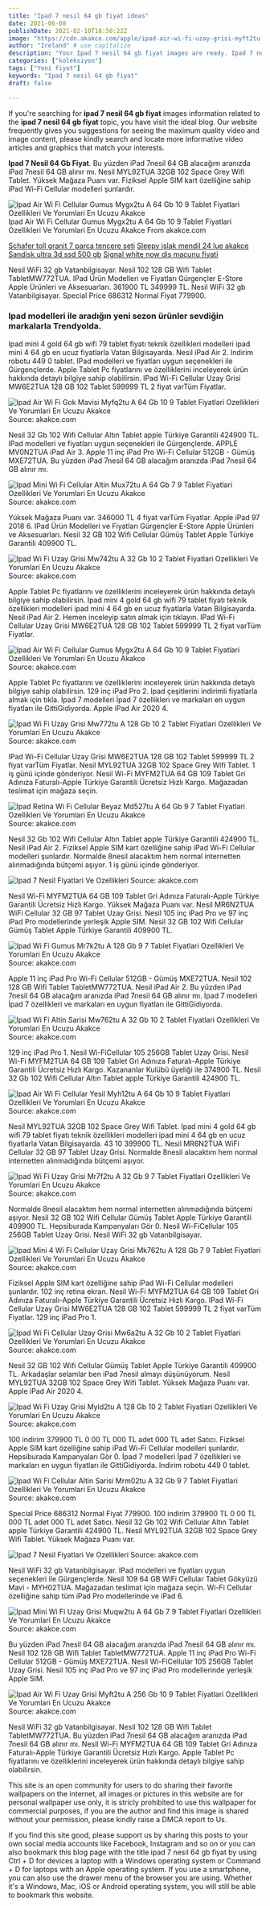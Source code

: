 ```yaml
---
title: "Ipad 7 nesil 64 gb fiyat ideas"
date: 2021-06-08
publishDate: 2021-02-10T18:50:22Z
image: "https://cdn.akakce.com/apple/ipad-air-wi-fi-uzay-grisi-myft2tu-a-256-gb-10-9-z.jpg"
author: "Ireland" # use capitalize
description: "Your Ipad 7 nesil 64 gb fiyat images are ready. Ipad 7 nesil 64 gb fiyat are a topic that is being searched for and liked by netizens now. You can Get the Ipad 7 nesil 64 gb fiyat files here. Download all royalty-free photos and vectors."
categories: ["koleksiyon"]
tags: ["Yeni fiyat"]
keywords: "Ipad 7 nesil 64 gb fiyat"
draft: false

---
```


If you're searching for **ipad 7 nesil 64 gb fiyat** images information related to the **ipad 7 nesil 64 gb fiyat** topic, you have visit the ideal  blog.  Our website frequently  gives you  suggestions  for seeing  the maximum  quality video and image  content, please kindly search and locate more informative video articles and graphics  that match your interests.

**Ipad 7 Nesil 64 Gb Fiyat**. Bu yüzden iPad 7nesil 64 GB alacağım aranızda iPad 7nesil 64 GB alınır mı. Nesil MYL92TUA 32GB 102 Space Grey Wifi Tablet. Yüksek Mağaza Puanı var. Fiziksel Apple SIM kart özelliğine sahip iPad Wi-Fi Cellular modelleri şunlardır.

![Ipad Air Wi Fi Cellular Gumus Mygx2tu A 64 Gb 10 9 Tablet Fiyatlari Ozellikleri Ve Yorumlari En Ucuzu Akakce](https://cdn.akakce.com/apple/ipad-air-wi-fi-cellular-gumus-mygx2tu-a-64-gb-10-9-z.jpg "Ipad Air Wi Fi Cellular Gumus Mygx2tu A 64 Gb 10 9 Tablet Fiyatlari Ozellikleri Ve Yorumlari En Ucuzu Akakce")
Ipad Air Wi Fi Cellular Gumus Mygx2tu A 64 Gb 10 9 Tablet Fiyatlari Ozellikleri Ve Yorumlari En Ucuzu Akakce From akakce.com

[Schafer toll granit 7 parca tencere seti](/schafer-toll-granit-7-parca-tencere-seti/)
[Sleepy islak mendil 24 lue akakce](/sleepy-islak-mendil-24-lue-akakce/)
[Sandisk ultra 3d ssd 500 gb](/sandisk-ultra-3d-ssd-500-gb/)
[Signal white now dis macunu fiyati](/signal-white-now-dis-macunu-fiyati/)

Nesil WiFi 32 gb Vatanbilgisayar. Nesil 102 128 GB Wifi Tablet TabletMW772TUA. IPad Ürün Modelleri ve Fiyatları Gürgençler E-Store Apple Ürünleri ve Aksesuarları. 361900 TL 349999 TL. Nesil WiFi 32 gb Vatanbilgisayar. Special Price 686312 Normal Fiyat 779900.

### Ipad modelleri ile aradığın yeni sezon ürünler sevdiğin markalarla Trendyolda.

Ipad mini 4 gold 64 gb wifi 79 tablet fiyatı teknik özellikleri modelleri ipad mini 4 64 gb en ucuz fiyatlarla Vatan Bilgisayarda. Nesil iPad Air 2. Indirim robotu 449 0 tablet. IPad modelleri ve fiyatları uygun seçenekleri ile Gürgençlerde. Apple Tablet Pc fiyatlarını ve özelliklerini inceleyerek ürün hakkında detaylı bilgiye sahip olabilirsin. IPad Wi-Fi Cellular Uzay Grisi MW6E2TUA 128 GB 102 Tablet 599999 TL 2 fiyat varTüm Fiyatlar.


![Ipad Air Wi Fi Gok Mavisi Myfq2tu A 64 Gb 10 9 Tablet Fiyatlari Ozellikleri Ve Yorumlari En Ucuzu Akakce](https://cdn.akakce.com/apple/ipad-air-wi-fi-gok-mavisi-myfq2tu-a-64-gb-10-9-z.jpg "Ipad Air Wi Fi Gok Mavisi Myfq2tu A 64 Gb 10 9 Tablet Fiyatlari Ozellikleri Ve Yorumlari En Ucuzu Akakce")
Source: akakce.com

Nesil 32 Gb 102 Wifi Cellular Altın Tablet apple Türkiye Garantili 424900 TL. IPad modelleri ve fiyatları uygun seçenekleri ile Gürgençlerde. APPLE MV0N2TUA iPad Air 3. Apple 11 inç iPad Pro Wi-Fi Cellular 512GB - Gümüş MXE72TUA. Bu yüzden iPad 7nesil 64 GB alacağım aranızda iPad 7nesil 64 GB alınır mı.

![Ipad Mini Wi Fi Cellular Altin Mux72tu A 64 Gb 7 9 Tablet Fiyatlari Ozellikleri Ve Yorumlari En Ucuzu Akakce](https://cdn.akakce.com/apple/ipad-mini-wi-fi-cellular-altin-mux72tu-a-64-gb-7-9-z.jpg "Ipad Mini Wi Fi Cellular Altin Mux72tu A 64 Gb 7 9 Tablet Fiyatlari Ozellikleri Ve Yorumlari En Ucuzu Akakce")
Source: akakce.com

Yüksek Mağaza Puanı var. 346000 TL 4 fiyat varTüm Fiyatlar. Apple iPad 97 2018 6. IPad Ürün Modelleri ve Fiyatları Gürgençler E-Store Apple Ürünleri ve Aksesuarları. Nesil 32 GB 102 Wifi Cellular Gümüş Tablet Apple Türkiye Garantili 409900 TL.

![Ipad Wi Fi Uzay Grisi Mw742tu A 32 Gb 10 2 Tablet Fiyatlari Ozellikleri Ve Yorumlari En Ucuzu Akakce](https://cdn.akakce.com/apple/ipad-wi-fi-uzay-grisi-mw742tu-a-32-gb-10-2-z.jpg "Ipad Wi Fi Uzay Grisi Mw742tu A 32 Gb 10 2 Tablet Fiyatlari Ozellikleri Ve Yorumlari En Ucuzu Akakce")
Source: akakce.com

Apple Tablet Pc fiyatlarını ve özelliklerini inceleyerek ürün hakkında detaylı bilgiye sahip olabilirsin. Ipad mini 4 gold 64 gb wifi 79 tablet fiyatı teknik özellikleri modelleri ipad mini 4 64 gb en ucuz fiyatlarla Vatan Bilgisayarda. Nesil iPad Air 2. Hemen inceleyip satın almak için tıklayın. IPad Wi-Fi Cellular Uzay Grisi MW6E2TUA 128 GB 102 Tablet 599999 TL 2 fiyat varTüm Fiyatlar.

![Ipad Air Wi Fi Cellular Gumus Mygx2tu A 64 Gb 10 9 Tablet Fiyatlari Ozellikleri Ve Yorumlari En Ucuzu Akakce](https://cdn.akakce.com/apple/ipad-air-wi-fi-cellular-gumus-mygx2tu-a-64-gb-10-9-z.jpg "Ipad Air Wi Fi Cellular Gumus Mygx2tu A 64 Gb 10 9 Tablet Fiyatlari Ozellikleri Ve Yorumlari En Ucuzu Akakce")
Source: akakce.com

Apple Tablet Pc fiyatlarını ve özelliklerini inceleyerek ürün hakkında detaylı bilgiye sahip olabilirsin. 129 inç iPad Pro 2. Ipad çeşitlerini indirimli fiyatlarla almak için tıkla. İpad 7 modelleri İpad 7 özellikleri ve markaları en uygun fiyatları ile GittiGidiyorda. Apple iPad Air 2020 4.

![Ipad Wi Fi Uzay Grisi Mw772tu A 128 Gb 10 2 Tablet Fiyatlari Ozellikleri Ve Yorumlari En Ucuzu Akakce](https://cdn.akakce.com/apple/ipad-wi-fi-uzay-grisi-mw772tu-a-128-gb-10-2-z.jpg "Ipad Wi Fi Uzay Grisi Mw772tu A 128 Gb 10 2 Tablet Fiyatlari Ozellikleri Ve Yorumlari En Ucuzu Akakce")
Source: akakce.com

IPad Wi-Fi Cellular Uzay Grisi MW6E2TUA 128 GB 102 Tablet 599999 TL 2 fiyat varTüm Fiyatlar. Nesil MYL92TUA 32GB 102 Space Grey Wifi Tablet. 1 iş günü içinde gönderiyor. Nesil Wi-Fi MYFM2TUA 64 GB 109 Tablet Gri Adınıza Faturalı-Apple Türkiye Garantili Ücretsiz Hızlı Kargo. Mağazadan teslimat için mağaza seçin.

![Ipad Retina Wi Fi Cellular Beyaz Md527tu A 64 Gb 9 7 Tablet Fiyatlari Ozellikleri Ve Yorumlari En Ucuzu Akakce](https://cdn.akakce.com/apple/apple-ipad-retina-wi-fi-cellular-beyaz-md527tu-a-64-gb-9-7-z.jpg "Ipad Retina Wi Fi Cellular Beyaz Md527tu A 64 Gb 9 7 Tablet Fiyatlari Ozellikleri Ve Yorumlari En Ucuzu Akakce")
Source: akakce.com

Nesil 32 Gb 102 Wifi Cellular Altın Tablet apple Türkiye Garantili 424900 TL. Nesil iPad Air 2. Fiziksel Apple SIM kart özelliğine sahip iPad Wi-Fi Cellular modelleri şunlardır. Normalde 8nesil alacaktım hem normal internetten alınmadığında bütçemi aşıyor. 1 iş günü içinde gönderiyor.

![Ipad 7 Nesil Fiyatlari Ve Ozellikleri](https://cdn.akakce.com/apple/ipad-wi-fi-uzay-grisi-mw742tu-a-32-gb-10-2-x.jpg "Ipad 7 Nesil Fiyatlari Ve Ozellikleri")
Source: akakce.com

Nesil Wi-Fi MYFM2TUA 64 GB 109 Tablet Gri Adınıza Faturalı-Apple Türkiye Garantili Ücretsiz Hızlı Kargo. Yüksek Mağaza Puanı var. Nesil MR6N2TUA WiFi Cellular 32 GB 97 Tablet Uzay Grisi. Nesil 105 inç iPad Pro ve 97 inç iPad Pro modellerinde yerleşik Apple SIM. Nesil 32 GB 102 Wifi Cellular Gümüş Tablet Apple Türkiye Garantili 409900 TL.

![Ipad Wi Fi Gumus Mr7k2tu A 128 Gb 9 7 Tablet Fiyatlari Ozellikleri Ve Yorumlari En Ucuzu Akakce](https://cdn.akakce.com/apple/apple-ipad-wi-fi-gumus-mr7k2tu-a-128-gb-9-7-z.jpg "Ipad Wi Fi Gumus Mr7k2tu A 128 Gb 9 7 Tablet Fiyatlari Ozellikleri Ve Yorumlari En Ucuzu Akakce")
Source: akakce.com

Apple 11 inç iPad Pro Wi-Fi Cellular 512GB - Gümüş MXE72TUA. Nesil 102 128 GB Wifi Tablet TabletMW772TUA. Nesil iPad Air 2. Bu yüzden iPad 7nesil 64 GB alacağım aranızda iPad 7nesil 64 GB alınır mı. İpad 7 modelleri İpad 7 özellikleri ve markaları en uygun fiyatları ile GittiGidiyorda.

![Ipad Wi Fi Altin Sarisi Mw762tu A 32 Gb 10 2 Tablet Fiyatlari Ozellikleri Ve Yorumlari En Ucuzu Akakce](https://cdn.akakce.com/apple/ipad-wi-fi-altin-sarisi-mw762tu-a-32-gb-10-2-z.jpg "Ipad Wi Fi Altin Sarisi Mw762tu A 32 Gb 10 2 Tablet Fiyatlari Ozellikleri Ve Yorumlari En Ucuzu Akakce")
Source: akakce.com

129 inç iPad Pro 1. Nesil Wi-FiCellular 105 256GB Tablet Uzay Grisi. Nesil Wi-Fi MYFM2TUA 64 GB 109 Tablet Gri Adınıza Faturalı-Apple Türkiye Garantili Ücretsiz Hızlı Kargo. Kazananlar Kulübü üyeliği ile 374900 TL. Nesil 32 Gb 102 Wifi Cellular Altın Tablet apple Türkiye Garantili 424900 TL.

![Ipad Air Wi Fi Cellular Yesil Myh12tu A 64 Gb 10 9 Tablet Fiyatlari Ozellikleri Ve Yorumlari En Ucuzu Akakce](https://cdn.akakce.com/apple/ipad-air-wi-fi-cellular-yesil-myh12tu-a-64-gb-10-9-z.jpg "Ipad Air Wi Fi Cellular Yesil Myh12tu A 64 Gb 10 9 Tablet Fiyatlari Ozellikleri Ve Yorumlari En Ucuzu Akakce")
Source: akakce.com

Nesil MYL92TUA 32GB 102 Space Grey Wifi Tablet. Ipad mini 4 gold 64 gb wifi 79 tablet fiyatı teknik özellikleri modelleri ipad mini 4 64 gb en ucuz fiyatlarla Vatan Bilgisayarda. 43 10 399900 TL. Nesil MR6N2TUA WiFi Cellular 32 GB 97 Tablet Uzay Grisi. Normalde 8nesil alacaktım hem normal internetten alınmadığında bütçemi aşıyor.

![Ipad Wi Fi Uzay Grisi Mr7f2tu A 32 Gb 9 7 Tablet Fiyatlari Ozellikleri Ve Yorumlari En Ucuzu Akakce](https://cdn.akakce.com/apple/apple-ipad-wi-fi-uzay-grisi-mr7f2tu-a-32-gb-9-7-z.jpg "Ipad Wi Fi Uzay Grisi Mr7f2tu A 32 Gb 9 7 Tablet Fiyatlari Ozellikleri Ve Yorumlari En Ucuzu Akakce")
Source: akakce.com

Normalde 8nesil alacaktım hem normal internetten alınmadığında bütçemi aşıyor. Nesil 32 GB 102 Wifi Cellular Gümüş Tablet Apple Türkiye Garantili 409900 TL. Hepsiburada Kampanyaları Gör 0. Nesil Wi-FiCellular 105 256GB Tablet Uzay Grisi. Nesil WiFi 32 gb Vatanbilgisayar.

![Ipad Mini 4 Wi Fi Cellular Uzay Grisi Mk762tu A 128 Gb 7 9 Tablet Fiyatlari Ozellikleri Ve Yorumlari En Ucuzu Akakce](https://cdn.akakce.com/apple/apple-ipad-mini-4-wi-fi-cellular-uzay-grisi-mk762tu-a-128-gb-7-9-z.jpg "Ipad Mini 4 Wi Fi Cellular Uzay Grisi Mk762tu A 128 Gb 7 9 Tablet Fiyatlari Ozellikleri Ve Yorumlari En Ucuzu Akakce")
Source: akakce.com

Fiziksel Apple SIM kart özelliğine sahip iPad Wi-Fi Cellular modelleri şunlardır. 102 inç retina ekran. Nesil Wi-Fi MYFM2TUA 64 GB 109 Tablet Gri Adınıza Faturalı-Apple Türkiye Garantili Ücretsiz Hızlı Kargo. IPad Wi-Fi Cellular Uzay Grisi MW6E2TUA 128 GB 102 Tablet 599999 TL 2 fiyat varTüm Fiyatlar. 129 inç iPad Pro 1.

![Ipad Wi Fi Cellular Uzay Grisi Mw6a2tu A 32 Gb 10 2 Tablet Fiyatlari Ozellikleri Ve Yorumlari En Ucuzu Akakce](https://cdn.akakce.com/apple/ipad-wi-fi-cellular-uzay-grisi-mw6a2tu-a-32-gb-10-2-z.jpg "Ipad Wi Fi Cellular Uzay Grisi Mw6a2tu A 32 Gb 10 2 Tablet Fiyatlari Ozellikleri Ve Yorumlari En Ucuzu Akakce")
Source: akakce.com

Nesil 32 GB 102 Wifi Cellular Gümüş Tablet Apple Türkiye Garantili 409900 TL. Arkadaşlar selamlar ben iPad 7nesil almayı düşünüyorum. Nesil MYL92TUA 32GB 102 Space Grey Wifi Tablet. Yüksek Mağaza Puanı var. Apple iPad Air 2020 4.

![Ipad Wi Fi Uzay Grisi Myld2tu A 128 Gb 10 2 Tablet Fiyatlari Ozellikleri Ve Yorumlari En Ucuzu Akakce](https://cdn.akakce.com/apple/ipad-wi-fi-uzay-grisi-myld2tu-a-128-gb-10-2-x.jpg "Ipad Wi Fi Uzay Grisi Myld2tu A 128 Gb 10 2 Tablet Fiyatlari Ozellikleri Ve Yorumlari En Ucuzu Akakce")
Source: akakce.com

100 indirim 379900 TL 0 00 TL 000 TL adet 000 TL adet Satıcı. Fiziksel Apple SIM kart özelliğine sahip iPad Wi-Fi Cellular modelleri şunlardır. Hepsiburada Kampanyaları Gör 0. İpad 7 modelleri İpad 7 özellikleri ve markaları en uygun fiyatları ile GittiGidiyorda. Indirim robotu 449 0 tablet.

![Ipad Wi Fi Cellular Altin Sarisi Mrm02tu A 32 Gb 9 7 Tablet Fiyatlari Ozellikleri Ve Yorumlari En Ucuzu Akakce](https://cdn.akakce.com/apple/apple-ipad-wi-fi-cellular-altin-sarisi-mrm02tu-a-32-gb-9-7-z.jpg "Ipad Wi Fi Cellular Altin Sarisi Mrm02tu A 32 Gb 9 7 Tablet Fiyatlari Ozellikleri Ve Yorumlari En Ucuzu Akakce")
Source: akakce.com

Special Price 686312 Normal Fiyat 779900. 100 indirim 379900 TL 0 00 TL 000 TL adet 000 TL adet Satıcı. Nesil 32 Gb 102 Wifi Cellular Altın Tablet apple Türkiye Garantili 424900 TL. Nesil MYL92TUA 32GB 102 Space Grey Wifi Tablet. Yüksek Mağaza Puanı var.

![Ipad 7 Nesil Fiyatlari Ve Ozellikleri](https://cdn.akakce.com/apple/ipad-wi-fi-cellular-uzay-grisi-mw6a2tu-a-32-gb-10-2-x.jpg "Ipad 7 Nesil Fiyatlari Ve Ozellikleri")
Source: akakce.com

Nesil WiFi 32 gb Vatanbilgisayar. IPad modelleri ve fiyatları uygun seçenekleri ile Gürgençlerde. Nesil 109 64 GB WiFi Cellular Tablet Gökyüzü Mavi - MYH02TUA. Mağazadan teslimat için mağaza seçin. Wi-Fi Cellular özelliğine sahip tüm iPad Pro modellerinde ve iPad 6.

![Ipad Mini Wi Fi Uzay Grisi Muqw2tu A 64 Gb 7 9 Tablet Fiyatlari Ozellikleri Ve Yorumlari En Ucuzu Akakce](https://cdn.akakce.com/apple/ipad-mini-wi-fi-uzay-grisi-muqw2tu-a-64-gb-7-9-z.jpg "Ipad Mini Wi Fi Uzay Grisi Muqw2tu A 64 Gb 7 9 Tablet Fiyatlari Ozellikleri Ve Yorumlari En Ucuzu Akakce")
Source: akakce.com

Bu yüzden iPad 7nesil 64 GB alacağım aranızda iPad 7nesil 64 GB alınır mı. Nesil 102 128 GB Wifi Tablet TabletMW772TUA. Apple 11 inç iPad Pro Wi-Fi Cellular 512GB - Gümüş MXE72TUA. Nesil Wi-FiCellular 105 256GB Tablet Uzay Grisi. Nesil 105 inç iPad Pro ve 97 inç iPad Pro modellerinde yerleşik Apple SIM.

![Ipad Air Wi Fi Uzay Grisi Myft2tu A 256 Gb 10 9 Tablet Fiyatlari Ozellikleri Ve Yorumlari En Ucuzu Akakce](https://cdn.akakce.com/apple/ipad-air-wi-fi-uzay-grisi-myft2tu-a-256-gb-10-9-z.jpg "Ipad Air Wi Fi Uzay Grisi Myft2tu A 256 Gb 10 9 Tablet Fiyatlari Ozellikleri Ve Yorumlari En Ucuzu Akakce")
Source: akakce.com

Nesil WiFi 32 gb Vatanbilgisayar. Nesil 102 128 GB Wifi Tablet TabletMW772TUA. Bu yüzden iPad 7nesil 64 GB alacağım aranızda iPad 7nesil 64 GB alınır mı. Nesil Wi-Fi MYFM2TUA 64 GB 109 Tablet Gri Adınıza Faturalı-Apple Türkiye Garantili Ücretsiz Hızlı Kargo. Apple Tablet Pc fiyatlarını ve özelliklerini inceleyerek ürün hakkında detaylı bilgiye sahip olabilirsin.

This site is an open community for users to do sharing their favorite wallpapers on the internet, all images or pictures in this website are for personal wallpaper use only, it is stricly prohibited to use this wallpaper for commercial purposes, if you are the author and find this image is shared without your permission, please kindly raise a DMCA report to Us.

If you find this site good, please support us by sharing this posts to your own social media accounts like Facebook, Instagram and so on or you can also bookmark this blog page with the title ipad 7 nesil 64 gb fiyat by using Ctrl + D for devices a laptop with a Windows operating system or Command + D for laptops with an Apple operating system. If you use a smartphone, you can also use the drawer menu of the browser you are using. Whether it's a Windows, Mac, iOS or Android operating system, you will still be able to bookmark this website.
